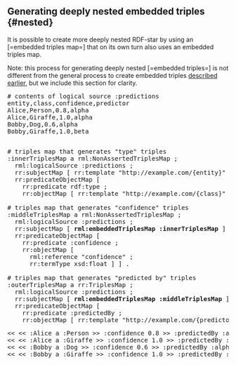 ## Generating deeply nested embedded triples {#nested}

It is possible to create more deeply nested RDF-star by using an [=embedded triples map=] that on its own turn also uses an embedded triples map.

Note: this process for generating deeply nested [=embedded triples=] is not different from the general process to create embedded triples [described earlier](#embedded), but we include this section for clarity.

<pre class="ex-input">
# contents of logical source :predictions
entity,class,confidence,predictor
Alice,Person,0.8,alpha
Alice,Giraffe,1.0,alpha
Bobby,Dog,0.6,alpha
Bobby,Giraffe,1.0,beta
</pre>

<pre class="ex-mapping nohighlight"><!-- nohighlight because otherwise the bolding is lost and we don't use highlighting anyway-->
# triples map that generates "type" triples
:innerTriplesMap a rml:NonAssertedTriplesMap ;
  rml:logicalSource :predictions ;
  rr:subjectMap [ rr:template "http://example.com/{entity}" ] ;
  rr:predicateObjectMap [
    rr:predicate rdf:type ;
    rr:objectMap [ rr:template "http://example.com/{class}" ] ] ] .
        
# triples map that generates "confidence" triples
:middleTriplesMap a rml:NonAssertedTriplesMap ;
  rml:logicalSource :predictions ;
  rr:subjectMap [ <b>rml:embeddedTriplesMap :innerTriplesMap</b> ] ;
  rr:predicateObjectMap [
    rr:predicate :confidence ;
    rr:objectMap [ 
      rml:reference "confidence" ;
      rr:termType xsd:float ] ] .
    
# triples map that generates "predicted by" triples
:outerTriplesMap a rr:TriplesMap ;
  rml:logicalSource :predictions ;
  rr:subjectMap [ <b>rml:embeddedTriplesMap :middleTriplesMap</b> ] ;
  rr:predicateObjectMap [
    rr:predicate :predictedBy ;
    rr:objectMap [ rr:template "http://example.com/{predictor}" ] ] .
</pre>

<pre class="ex-output">
<< << :Alice a :Person >> :confidence 0.8 >> :predictedBy :alpha .
<< << :Alice a :Giraffe >> :confidence 1.0 >> :predictedBy :beta .
<< << :Bobby a :Dog >> :confidence 0.6 >> :predictedBy :alpha .
<< << :Bobby a :Giraffe >> :confidence 1.0 >> :predictedBy :beta .
</pre>